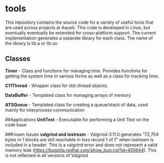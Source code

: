 # tools
This repository contains the source code for a variety of useful tools that are used across projects at Aqueti. This code is developed in Linux, but eventually eventually be extended for cross-platform support. The current implementation generates a separate library for each class. The name of the library is lib<ClassName>.a or lib<ClassName>.so

## Classes
**Timer** - Class and functions for managing time. Provides functions for getting the system time in various forms as well as a class for tracking time.

**C11Thread** - Wrapper class for std::thread objects. 

**DataBuffer** - Templated class for managing arrays of memory

**ATSQueue** - Templated class for creating a queue/stack of data, used mainly for interprocess communication

##Applications
**UnitTest** - Executable for performing a Unit Test on the code base

##Known Issues
**valgrind and iostream** - Valgrind-3.11.0 generates "72,704 bytes in 1 blocks are still reachable in loss record 1 of 1" when iostream is included in a header. This is a valgrind error and does not represent a valid memory leak (https://bugzilla.redhat.com/show_bug.cgi?id=455644). This is not reflected in all versions of Valgrind

